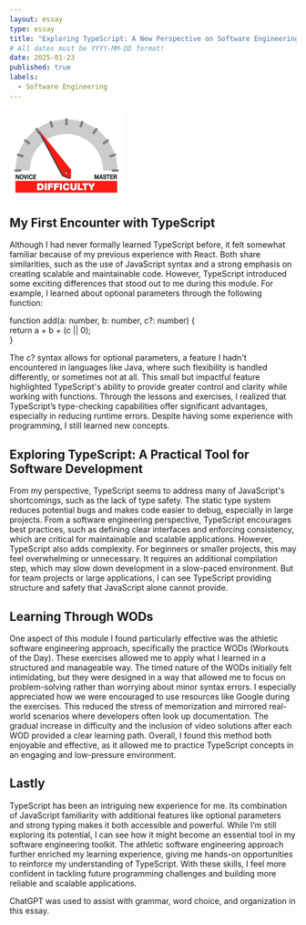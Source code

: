 ```yaml
---
layout: essay
type: essay
title: "Exploring TypeScript: A New Perspective on Software Engineering"
# All dates must be YYYY-MM-DD format!
date: 2025-01-23
published: true
labels:
  - Software Engineering
---
```


<img width="200px" class="rounded float-start pe-4" src="../img/difficulty/degree_difficulty.jpg">

## My First Encounter with TypeScript

Although I had never formally learned TypeScript before, it felt somewhat familiar because of my previous experience with React. Both share similarities, such as the use of JavaScript syntax and a strong emphasis on creating scalable and maintainable code. However, TypeScript introduced some exciting differences that stood out to me during this module. For example, I learned about optional parameters through the following function:

function add(a: number, b: number, c?: number) {  
  return a + b + (c || 0);  
}

The c? syntax allows for optional parameters, a feature I hadn't encountered in languages like Java, where such flexibility is handled differently, or sometimes not at all. This small but impactful feature highlighted TypeScript's ability to provide greater control and clarity while working with functions.
Through the lessons and exercises, I realized that TypeScript’s type-checking capabilities offer significant advantages, especially in reducing runtime errors. Despite having some experience with programming, I still learned new concepts.

## Exploring TypeScript: A Practical Tool for Software Development
From my perspective, TypeScript seems to address many of JavaScript's shortcomings, such as the lack of type safety. The static type system reduces potential bugs and makes code easier to debug, especially in large projects. From a software engineering perspective, TypeScript encourages best practices, such as defining clear interfaces and enforcing consistency, which are critical for maintainable and scalable applications. However, TypeScript also adds complexity. For beginners or smaller projects, this may feel overwhelming or unnecessary. It requires an additional compilation step, which may slow down development in a slow-paced environment. But for team projects or large applications, I can see TypeScript providing structure and safety that JavaScript alone cannot provide.

## Learning Through WODs
One aspect of this module I found particularly effective was the athletic software engineering approach, specifically the practice WODs (Workouts of the Day). These exercises allowed me to apply what I learned in a structured and manageable way. The timed nature of the WODs initially felt intimidating, but they were designed in a way that allowed me to focus on problem-solving rather than worrying about minor syntax errors. I especially appreciated how we were encouraged to use resources like Google during the exercises. This reduced the stress of memorization and mirrored real-world scenarios where developers often look up documentation. The gradual increase in difficulty and the inclusion of video solutions after each WOD provided a clear learning path. Overall, I found this method both enjoyable and effective, as it allowed me to practice TypeScript concepts in an engaging and low-pressure environment.

## Lastly
TypeScript has been an intriguing new experience for me. Its combination of JavaScript familiarity with additional features like optional parameters and strong typing makes it both accessible and powerful. While I’m still exploring its potential, I can see how it might become an essential tool in my software engineering toolkit. The athletic software engineering approach further enriched my learning experience, giving me hands-on opportunities to reinforce my understanding of TypeScript. With these skills, I feel more confident in tackling future programming challenges and building more reliable and scalable applications.

ChatGPT was used to assist with grammar, word choice, and organization in this essay.
